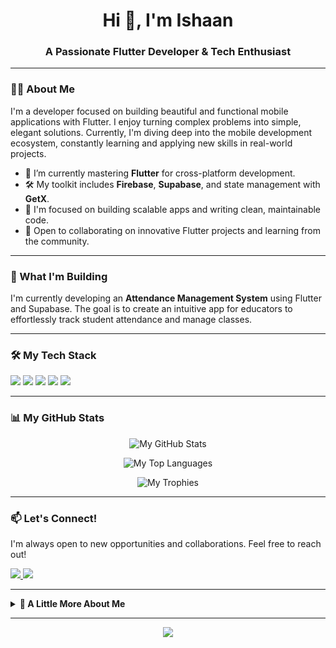 <h1 align="center">Hi 👋, I'm Ishaan</h1>
<h3 align="center">A Passionate Flutter Developer & Tech Enthusiast</h3>

---

### 👨‍💻 About Me

I'm a developer focused on building beautiful and functional mobile applications with Flutter. I enjoy turning complex problems into simple, elegant solutions. Currently, I'm diving deep into the mobile development ecosystem, constantly learning and applying new skills in real-world projects.

- 🌱 I’m currently mastering **Flutter** for cross-platform development.
- 🛠️ My toolkit includes **Firebase**, **Supabase**, and state management with **GetX**.
- 🚀 I'm focused on building scalable apps and writing clean, maintainable code.
- 🤝 Open to collaborating on innovative Flutter projects and learning from the community.

---

### 🚀 What I'm Building

I'm currently developing an **Attendance Management System** using Flutter and Supabase. The goal is to create an intuitive app for educators to effortlessly track student attendance and manage classes.

---

### 🛠️ My Tech Stack

<p align="left">
  <a href="https://flutter.dev" target="_blank"><img src="https://img.shields.io/badge/Flutter-02569B?style=for-the-badge&logo=flutter&logoColor=white"/></a>
  <a href="https://dart.dev" target="_blank"><img src="https://img.shields.io/badge/Dart-0175C2?style=for-the-badge&logo=dart&logoColor=white"/></a>
  <a href="https://firebase.google.com/" target="_blank"><img src="https://img.shields.io/badge/Firebase-FFCA28?style=for-the-badge&logo=firebase&logoColor=black"/></a>
  <a href="https://supabase.io/" target="_blank"><img src="https://img.shields.io/badge/Supabase-3ECF8E?style=for-the-badge&logo=supabase&logoColor=black"/></a>
  <a href="https://pub.dev/packages/get" target="_blank"><img src="https://img.shields.io/badge/GetX-purple?style=for-the-badge"/></a>
</p>

---

### 📊 My GitHub Stats

<p align="center">
  <img src="https://github-readme-stats-self-one-46.vercel.app/api?username=sacrednightmare99&show_icons=true&theme=tokyonight&hide_title=false&count_private=true" alt="My GitHub Stats" />
</p>
<p align="center">
  <img src="https://github-readme-stats-self-one-46.vercel.app/api/top-langs/?username=sacrednightmare99&layout=compact&theme=tokyonight" alt="My Top Languages" />
</p>
<p align="center">
  <img src="https://github-profile-trophy.vercel.app/?username=sacrednightmare99&theme=tokyonight&column=7&margin-w=15&margin-h=15" alt="My Trophies" />
</p>

---

### 📫 Let's Connect!

I'm always open to new opportunities and collaborations. Feel free to reach out!

<p align="left">
  <a href="https://www.linkedin.com/in/ishaan-jindal-6b7083320/" target="_blank">
    <img src="https://img.shields.io/badge/LinkedIn-0077B5?style=for-the-badge&logo=linkedin&logoColor=white"/>
  </a>
  <a href="mailto:ishaanjindal2006@email.com">
    <img src="https://img.shields.io/badge/Email-D14836?style=for-the-badge&logo=gmail&logoColor=white"/>
  </a>
</p>

---

<details>
  <summary><strong>🧩 A Little More About Me</strong></summary>
  <br/>
  - I'm focused on building practical projects that solve real-world problems.
  - Currently working on making my Flutter apps responsive and well-structured using best practices.
  - I enjoy exploring new tools and backend services like Supabase and Firebase to find the best fit for a project.
</details>

---

<p align="center">
  <img src="https://readme-typing-svg.vercel.app?lines=Thanks+for+visiting!+🚀;Happy+Coding+❤️&font=Fira+Code&center=true&color=58A6FF&vCenter=true&pause=1500&size=24" />
</p>
